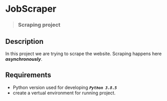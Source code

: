 # JobScraper
> ### Scraping project

## Description

In this project we are trying to scrape the website. Scraping happens here ***asynchronously***.

## Requirements

- Python version used for developing ***```Python 3.8.5```***
- create a vertual environment for running project.
  ```python -m venv crawler-env'''

